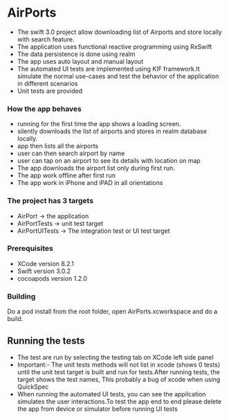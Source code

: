 # AirPorts

* The swift 3.0 project allow downloading list of Airports and store locally with search feature. 
* The application uses functional reactive programming using RxSwift
* The data persistence is done using realm
* The app uses auto layout and manual layout 
* The automated UI tests are implemented using KIF framework.It simulate the normal use-cases
  and test the behavior of the application in different scenarios
* Unit tests are provided


### How the app behaves

* running for the first time the app shows a loading screen. 
* silently downloads the list of airports and stores in realm database locally.
* app then lists all the airports 
* user can then search airport by name
* user can tap on an airport to see its details with location on map
* The app downloads the airport list only during first run.
* The app work offline after first run
* The app work in iPhone and iPAD in all orientations

### The project has 3 targets

* AirPort -> the application
* AirPortTests -> unit test target
* AirPortUITests -> The integration test  or UI test target


### Prerequisites

* XCode version 8.2.1
* Swift version 3.0.2
* cocoapods version 1.2.0

### Building

Do a pod install from the root folder, open AirPorts.xcworkspace and do a build.


## Running the tests

* The  test are run by selecting the testing tab on XCode left side panel
* Important:- The unit tests methods will not list in xcode (shows 0 tests) until the unit test target is built and run for tests.After running tests, the target shows the test names, This probably a bug of xcode when using QuickSpec
* When running the automated UI tests, you can see the appilcation simulates the user interactions.To test the app end to end please delete the app from device or simulator before running UI tests

 
